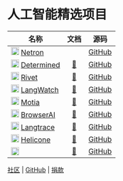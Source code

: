 # 人工智能精选项目

| 名称 | 文档 | 源码 |
| --- | :---: | :---: |
| <img src="https://netron.app/favicon.ico" width="18"> [Netron](https://netron.app/) | | [GitHub](https://github.com/lutzroeder/netron) |
| <img src="https://www.determined.ai/favicon.ico" width="18"> [Determined](https://www.determined.ai/) | [📖](https://docs.determined.ai/latest/) | [GitHub](https://github.com/determined-ai/determined) |
| <img src="https://rivet.ironcladapp.com/img/logo.svg" width="18"> [Rivet](https://rivet.ironcladapp.com/) | [📖](https://rivet.ironcladapp.com/docs) | [GitHub](https://github.com/Ironclad/rivet) |
| <img src="https://framerusercontent.com/images/zYra8liDRGNYeZ5pieILAsW6Ow.png" width="18"> [LangWatch](https://langwatch.ai/) | [📖](https://docs.langwatch.ai/) | [GitHub](https://github.com/langwatch/langwatch) |
| <img src="https://motia.dev/favicon.ico" width="18"> [Motia](https://motia.dev/) | [📖](https://motia.dev/docs) | [GitHub](https://github.com/MotiaDev/motia) |
| <img src="https://browserai.dev/favicon.png" width="18"> [BrowserAI](https://browserai.dev/) | [📖](https://docs.browserai.dev/) | [GitHub](https://github.com/Cloud-Code-AI/BrowserAI) |
| <img src="https://framerusercontent.com/images/JQfxQmeLdXnp7G5CimbdSalIE.png" width="18"> [Langtrace](https://www.langtrace.ai/) | [📖](https://docs.langtrace.ai/) | [GitHub](https://github.com/Scale3-Labs/langtrace#-features) |
| <img src="https://www.helicone.ai/favicon.ico" width="18"> [Helicone](https://www.helicone.ai/) | [📖](https://docs.helicone.ai/) | [GitHub](https://github.com/Helicone/helicone) |
| <img src="" width="18"> []() | [📖]() | [GitHub]() |

[社区](https://pd.qq.com/s/btedy8g4v?businessType=9) | [GitHub](https://github.com/lqvsyi/aidh/) | [捐款](https://lqvsyi.github.io/aidh/jk)
